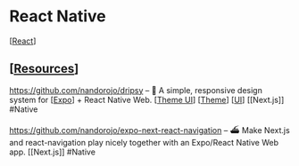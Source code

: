 # React Native

[[React]]

## [[Resources]]

https://github.com/nandorojo/dripsy – 🍷 A simple, responsive design system for [[Expo]] + React Native Web. [[Theme UI]] [[Theme]] [[UI]] [[Next.js]] #Native 

https://github.com/nandorojo/expo-next-react-navigation – ⛴ Make Next.js and react-navigation play nicely together with an Expo/React Native Web app. [[Next.js]] #Native 

[//begin]: # "Autogenerated link references for markdown compatibility"
[React]: react "React"
[Resources]: resources "Resources"
[Expo]: expo "Expo"
[Theme UI]: theme-ui "Theme UI"
[Theme]: theme "Theme"
[UI]: ui "UI"
[//end]: # "Autogenerated link references"